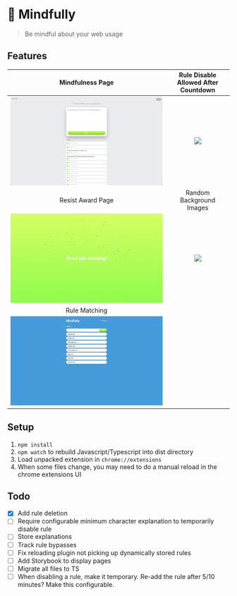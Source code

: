 # 🧠 Mindfully

> Be mindful about your web usage

## Features

|           Mindfulness Page           | Rule Disable Allowed After Countdown |
| :----------------------------------: | :----------------------------------: |
|  ![](readme/mindfulness-check.png)   | ![](readme/disable-rule-allowed.png) |
|          Resist Award Page           |       Random Background Images       |
| ![](readme/resisting-award-page.png) | ![](readme/different-background.png) |
|            Rule Matching             |
|   ![](readme/website-matching.png)   |

## Setup

1. `npm install`
2. `npm watch` to rebuild Javascript/Typescript into dist directory
3. Load unpacked extension in `chrome://extensions`
4. When some files change, you may need to do a manual reload in the chrome extensions UI

## Todo

- [x] Add rule deletion
- [ ] Require configurable minimum character explanation to temporarily disable rule
- [ ] Store explanations
- [ ] Track rule bypasses
- [ ] Fix reloading plugin not picking up dynamically stored rules
- [ ] Add Storybook to display pages
- [ ] Migrate all files to TS
- [ ] When disabling a rule, make it temporary. Re-add the rule after 5/10 minutes? Make this configurable.
